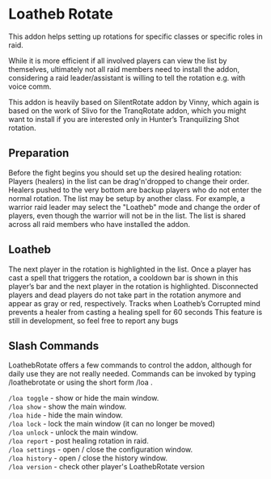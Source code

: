 # Loatheb Rotate
This addon helps setting up rotations for specific classes or specific roles in raid.
  

While it is more efficient if all involved players can view the list by themselves, ultimately not all raid members need to install the addon, considering a raid leader/assistant is willing to tell the rotation e.g. with voice comm.

This addon is heavily based on SilentRotate addon by Vinny, which again is based on the work of Slivo for the TranqRotate addon, which you might want to install if you are interested only in Hunter’s Tranquilizing Shot rotation.

 
## Preparation
Before the fight begins you should set up the desired healing rotation:
Players (healers) in the list can be drag'n'dropped to change their order. Healers pushed to the very bottom are backup players who do not enter the normal rotation.
The list may be setup by another class. For example, a warrior raid leader may select the "Loatheb" mode and change the order of players, even though the warrior will not be in the list.
The list is shared across all raid members who have installed the addon.
 
## Loatheb
The next player in the rotation is highlighted in the list.
Once a player has cast a spell that triggers the rotation, a cooldown bar is shown in this player’s bar and the next player in the rotation is highlighted.
Disconnected players and dead players do not take part in the rotation anymore and appear as gray or red, respectively.
Tracks when Loatheb’s Corrupted mind prevents a healer from casting a healing spell for 60 seconds
This feature is still in development, so feel free to report any bugs
 
 
## Slash Commands
LoathebRotate offers a few commands to control the addon, although for daily use they are not really needed.
Commands can be invoked by typing /loathebrotate <command> or using the short form /loa <command>.
 
`/loa toggle` - show or hide the main window.<br>
`/loa show` - show the main window.<br>
`/loa hide` - hide the main window.<br>
`/loa lock` - lock the main window (it can no longer be moved)<br>
`/loa unlock` - unlock the main window. <br>
`/loa report` - post healing rotation in raid.<br>
`/loa settings` - open / close the configuration window.<br>
`/loa history` - open / close the history window.<br>
`/loa version` - check other player's LoathebRotate version<br>
